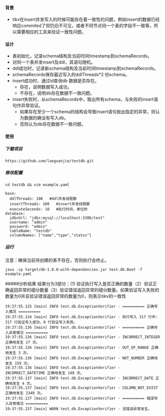#### 背景
- tikv在insert并发写入的时候可能存在着一致性的问题，例如insert的数据已经响应commited了但仍旧不可见，或者不同节点同一个表的字段不一致等，所以需要相应的工具来验证一致性问题。

#### 设计
- 表初始化，记录schema结构及当前时间timestamp到schemaRecords。
- 对同一个表并发insert及ddl，其语句随机。
- ddl成功时，记录新schema结构及当前时间timestamp到schemaRecords。
- schemaRecords保存最近写入的ddlThreads*2 份schema。
- insert成功时，通过id查询db 数据是否存在。
	- 存在，说明数据写入成功。
	- 不存在，说明db存在数据不一致问题。
- insert失败时，从schemaRecords中，取出所有schema，与失败的insert语句作异常验证。
	- 如果存在至少一个schema的结构会导致insert语句抛出指定的异常，则认为数据的确没有写入db。
	- 否则认为db存在数据不一致问题。

#### 使用
##### 下载项目
```
https://github.com/laoguanjie/testdb.git
```

##### 修改配置
```
cd testdb && vim example.yaml
```

```
base:
  ddlThreads: 100   #ddl并发线程数
  insertThreads: 100   #insert并发线程数
  executeSeconds: 10   #执行时间，单位秒
database:
  jdbcUrl: "jdbc:mysql://localhost:3306/test" 
  username: "admin"
  password: "admin"
  tableName: "testdb"
  columnNames: ["name","type","status"]
```

##### 运行
注意：确保当前待创建的表不存在，否则执行会终止。

```
java -cp target/db-1.0.0-with-dependencies.jar test.db.Boot -f example.yaml
```

#####分析结果
结果分为3部分：(1) 验证执行写入是否正确的数量（2）验证正确返回异常的细分数量（3）验证错误返回异常的细分数量。如果验证写入失败的数量为0并且验证错误返回异常的数量为0，则表示tikv的一致性

```
19:37:55.125 [main] INFO test.db.ExceptionVerifier - ========== 正确写入情况 ==========
19:37:55.134 [main] INFO test.db.ExceptionVerifier - 执行写入 317 行中: 317 行验证写入成功，0 行验证写入失败。
19:37:55.136 [main] INFO test.db.ExceptionVerifier - ========== 正确写入异常情况 ==========
19:37:55.136 [main] INFO test.db.ExceptionVerifier - INCORRECT_INTEGER 正确地发生 27 次。
19:37:55.136 [main] INFO test.db.ExceptionVerifier - OUT_OF_RANGE 正确地发生 3 次。
19:37:55.136 [main] INFO test.db.ExceptionVerifier - NOT_NUMBER 正确地发生 159 次。
19:37:55.136 [main] INFO test.db.ExceptionVerifier - INCORRECT_DATETIME 正确地发生 148 次。
19:37:55.137 [main] INFO test.db.ExceptionVerifier - INCORRECT_DATE 正确地发生 4 次。
19:37:55.137 [main] INFO test.db.ExceptionVerifier - COLUMN_NOT_EXIST 正确地发生 2349 次。
19:37:55.137 [main] INFO test.db.ExceptionVerifier - ========== 错误写入异常情况 ==========
19:37:55.137 [main] WARN test.db.ExceptionVerifier - 没错误异常发生。
```

